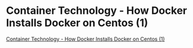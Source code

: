 # Container Technology - How Docker Installs Docker on Centos (1)
[Container Technology - How Docker Installs Docker on Centos (1)](https://aiwithcloud.com/2022/09/19/container_technology___how_docker_installs_docker_on_centos_1/)